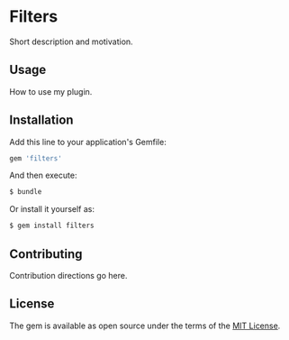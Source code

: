 # Filters
Short description and motivation.

## Usage
How to use my plugin.

## Installation
Add this line to your application's Gemfile:

```ruby
gem 'filters'
```

And then execute:
```bash
$ bundle
```

Or install it yourself as:
```bash
$ gem install filters
```

## Contributing
Contribution directions go here.

## License
The gem is available as open source under the terms of the [MIT License](http://opensource.org/licenses/MIT).
